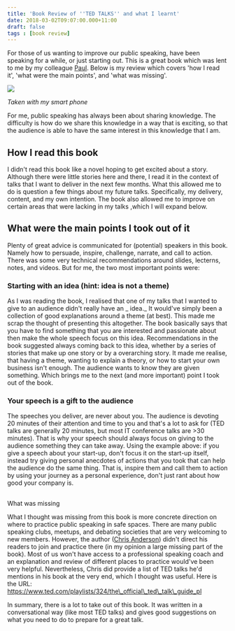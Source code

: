 ```yaml
---
title: 'Book Review of ''TED TALKS'' and what I learnt'
date: 2018-03-02T09:07:00.000+11:00
draft: false
tags : [book review]
---
```



For those of us wanting to improve our public speaking, have been speaking for a while, or just starting out. This is a great book which was lent to me by my colleague [Paul](https://weblogs.asp.net/pglavich). Below is my review which covers 'how I read it', 'what were the main points', and 'what was missing'.

[![](https://3.bp.blogspot.com/-OxfxPMCvBos/Wph5WXIBFxI/AAAAAAAAQzg/PQJSISgyDFEtdJ5ByAhKNXJedNX41rgbgCLcBGAs/s320/20180301_084518.jpg)](https://3.bp.blogspot.com/-OxfxPMCvBos/Wph5WXIBFxI/AAAAAAAAQzg/PQJSISgyDFEtdJ5ByAhKNXJedNX41rgbgCLcBGAs/s1600/20180301_084518.jpg)

*Taken with my smart phone*


For me, public speaking has always been about sharing knowledge. The difficulty is how do we share this knowledge in a way that is exciting, so that the audience is able to have the same interest in this knowledge that I am.  
  

## How I read this book

I didn't read this book like a novel hoping to get excited about a story. Although there were little stories here and there, I read it in the context of talks that I want to deliver in the next few months. What this allowed me to do is question a few things about my future talks. Specifically, my delivery, content, and my own intention. The book also allowed me to improve on certain areas that were lacking in my talks ,which I will expand below.  
  

## What were the main points I took out of it

Plenty of great advice is communicated for (potential) speakers in this book. Namely how to persuade, inspire, challenge, narrate, and call to action. There was some very technical recommendations around slides, lecterns, notes, and videos. But for me, the two most important points were:

### Starting with an idea (hint: idea is not a theme)

As I was reading the book, I realised that one of my talks that I wanted to give to an audience didn't really have an _ idea._ It would've simply been a collection of good explanations around a theme (at best). This made me scrap the thought of presenting this altogether. The book basically says that you have to find something that you are interested and passionate about then make the whole speech focus on this idea. Recommendations in the book suggested always coming back to this idea, whether by a series of stories that make up one story or by a overarching story. It made me realise, that having a theme, wanting to explain a theory, or how to start your own business isn't enough. The audience wants to know they are given something. Which brings me to the next (and more important) point I took out of the book.

### Your speech is a gift to the audience

The speeches you deliver, are never about you. The audience is devoting 20 minutes of their attention and time to you and that's a lot to ask for (TED talks are generally 20 minutes, but most IT conference talks are >30 minutes). That is why your speech should always focus on giving to the audience something they can take away. Using the example above: if you give a speech about your start-up, don't focus it on the start-up itself, instead try giving personal anecdotes of actions that you took that can help the audience do the same thing. That is, inspire them and call them to action by using your journey as a personal experience, don't just rant about how good your company is.

##
What was missing

What I thought was missing from this book is more concrete direction on where to practice public speaking in safe spaces. There are many public speaking clubs, meetups, and debating societies that are very welcoming to new members. However, the author ([Chris Anderson](https://www.ted.com/speakers/chris_anderson_ted)) didn't direct his readers to join and practice there (in my opinion a large missing part of the book). Most of us won't have access to a professional speaking coach and an explanation and review of different places to practice would've been very helpful. Nevertheless, Chris did provide a list of TED talks he'd mentions in his book at the very end, which I thought was useful. Here is the URL: https://www.ted.com/playlists/324/the\_official\_ted\_talk\_guide_pl

In summary, there is a lot to take out of this book. It was written in a conversational way (like most TED talks) and gives good suggestions on what you need to do to prepare for a great talk.